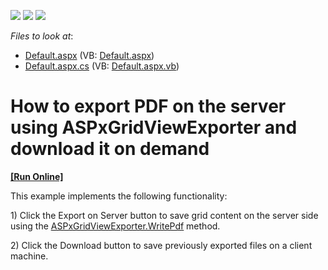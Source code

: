 <!-- default badges list -->
![](https://img.shields.io/endpoint?url=https://codecentral.devexpress.com/api/v1/VersionRange/128540048/12.2.7%2B)
[![](https://img.shields.io/badge/Open_in_DevExpress_Support_Center-FF7200?style=flat-square&logo=DevExpress&logoColor=white)](https://supportcenter.devexpress.com/ticket/details/E4608)
[![](https://img.shields.io/badge/📖_How_to_use_DevExpress_Examples-e9f6fc?style=flat-square)](https://docs.devexpress.com/GeneralInformation/403183)
<!-- default badges end -->
<!-- default file list -->
*Files to look at*:

* [Default.aspx](./CS/WebSite/Default.aspx) (VB: [Default.aspx](./VB/WebSite/Default.aspx))
* [Default.aspx.cs](./CS/WebSite/Default.aspx.cs) (VB: [Default.aspx.vb](./VB/WebSite/Default.aspx.vb))
<!-- default file list end -->
# How to export PDF on the server using ASPxGridViewExporter and download it on demand
<!-- run online -->
**[[Run Online]](https://codecentral.devexpress.com/e4608/)**
<!-- run online end -->


<p>This example  implements the following functionality:</p><p>1) Click the Export on Server button to save grid content on the server side using the <a href="http://documentation.devexpress.com/#AspNet/DevExpressWebASPxGridViewExportASPxGridViewExporter_WritePdftopic"><u>ASPxGridViewExporter.WritePdf</u></a> method.</p><p>2) Click the Download  button to save previously exported files on a client machine.</p>

<br/>



